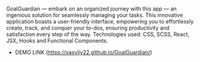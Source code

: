 GoalGuardian — embark on an organized journey with this app — an ingenious solution for seamlessly managing your tasks. This innovative application boasts a user-friendly interface, empowering you to effortlessly create, track, and conquer your to-dos, ensuring productivity and satisfaction every step of the way. Technologies used: CSS, SCSS, React, JSX, Hooks and Functional Components.
 - DEMO LINK (https://vasyliy22.github.io/GoalGuardian/)